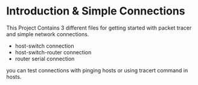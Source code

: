 # Introduction & Simple Connections

This Project Contains 3 different files for getting started with packet tracer and simple network connections.

- host-switch connection
- host-switch-router connection
- router serial connection

you can test connections with pinging hosts or using tracert command in hosts.
